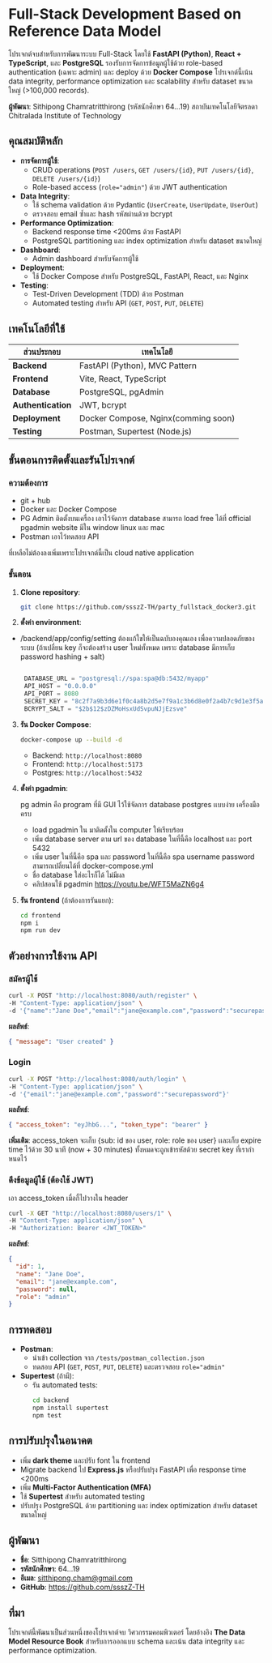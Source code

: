 # Full-Stack Development Based on Reference Data Model

โปรเจกต์จบสำหรับการพัฒนาระบบ Full-Stack โดยใช้ **FastAPI (Python)**, **React + TypeScript**, และ **PostgreSQL** รองรับการจัดการข้อมูลผู้ใช้ด้วย role-based authentication (เฉพาะ admin) และ deploy ด้วย **Docker Compose** โปรเจกต์นี้เน้น data integrity, performance optimization และ scalability สำหรับ dataset ขนาดใหญ่ (>100,000 records).

**ผู้พัฒนา**: Sithipong Chamratritthirong (รหัสนักศึกษา 64...19) สถาบันเทคโนโลยีจิตรลดา Chitralada Institute of Technology

## คุณสมบัติหลัก

- **การจัดการผู้ใช้**:
  - CRUD operations (`POST /users`, `GET /users/{id}`, `PUT /users/{id}`, `DELETE /users/{id}`)
  - Role-based access (`role="admin"`) ด้วย JWT authentication
- **Data Integrity**:
  - ใช้ schema validation ด้วย Pydantic (`UserCreate`, `UserUpdate`, `UserOut`)
  - ตรวจสอบ email ซ้ำและ hash รหัสผ่านด้วย bcrypt
- **Performance Optimization**:
  - Backend response time <200ms ด้วย FastAPI
  - PostgreSQL partitioning และ index optimization สำหรับ dataset ขนาดใหญ่
- **Dashboard**:
  - Admin dashboard สำหรับจัดการผู้ใช้
- **Deployment**:
  - ใช้ Docker Compose สำหรับ PostgreSQL, FastAPI, React, และ Nginx
- **Testing**:
  - Test-Driven Development (TDD) ด้วย Postman
  - Automated testing สำหรับ API (`GET`, `POST`, `PUT`, `DELETE`)

## เทคโนโลยีที่ใช้

| ส่วนประกอบ         | เทคโนโลยี                           |
| ------------------ | ----------------------------------- |
| **Backend**        | FastAPI (Python), MVC Pattern       |
| **Frontend**       | Vite, React, TypeScript             |
| **Database**       | PostgreSQL, pgAdmin                 |
| **Authentication** | JWT, bcrypt                         |
| **Deployment**     | Docker Compose, Nginx(comming soon) |
| **Testing**        | Postman, Supertest (Node.js)        |

## ขั้นตอนการติดตั้งและรันโปรเจกต์

### ความต้องการ

- git + hub
- Docker และ Docker Compose
- PG Admin ติดตั้งบนเครื่อง เอาไว้จัดการ database สามารถ load free ได้ที่ official pgadmin website มีใน window linux และ mac
- Postman เอาไว้ทดสอบ API

ที่เหลือไม่ต้องลงเพิ่มเพราะโปรเจกต์นี้เป็น cloud native application

### ขั้นตอน

1. **Clone repository**:

   ```bash
   git clone https://github.com/ssszZ-TH/party_fullstack_docker3.git
   ```

2. **ตั้งค่า environment**:

- /backend/app/config/setting ต้องเเก้ใขให้เป็นฉบับองคุณเอง เพื่อความปลอดภัยของระบบ (ถ้าเปลี่ยน key ก็จะต้องสร้าง user ใหม่ทั้งหมด เพราะ database มีการเก็บ password hashing + salt)

  ```python

   DATABASE_URL = "postgresql://spa:spa@db:5432/myapp"
   API_HOST = "0.0.0.0"
   API_PORT = 8080
   SECRET_KEY = "8c2f7a9b3d6e1f0c4a8b2d5e7f9a1c3b6d8e0f2a4b7c9d1e3f5a8b0c2d4e6f"
   BCRYPT_SALT = "$2b$12$zDZMoHsxUdSvpuNJjEzsve"

  ```

3. **รัน Docker Compose**:

   ```bash
   docker-compose up --build -d
   ```

   - Backend: `http://localhost:8080`
   - Frontend: `http://localhost:5173`
   - Postgres: `http://localhost:5432`

4. **ตั้งค่า pgadmin**:

   pg admin คือ program ที่มี GUI ไว้ใช้จัดการ database postgres เเบบง่าย เครื่องมือครบ

   - load pgadmin ใน มาติดตั้งใน computer ให้เรียบร้อย
   - เพิ่ม database server ตาม url ของ database ในที่นี้คือ localhost และ port 5432
   - เพิ่ม user ในที่นี้คือ spa และ password ในที่นี้คือ spa username password สามารถเปลี่ยนได้ที่ docker-compose.yml
   - ชื่อ database ใส่อะไรก็ได้ ไม่มีผล
   - คลิปสอนใช้ pgadmin https://youtu.be/WFT5MaZN6g4

5. **รัน frontend** (ถ้าต้องการรันแยก):
   ```bash
   cd frontend
   npm i
   npm run dev
   ```

## ตัวอย่างการใช้งาน API

### สมัครผู้ใช้

```bash
curl -X POST "http://localhost:8080/auth/register" \
-H "Content-Type: application/json" \
-d '{"name":"Jane Doe","email":"jane@example.com","password":"securepassword"}'
```

**ผลลัพธ์**:

```json
{ "message": "User created" }
```

### Login

```bash
curl -X POST "http://localhost:8080/auth/login" \
-H "Content-Type: application/json" \
-d '{"email":"jane@example.com","password":"securepassword"}'
```

**ผลลัพธ์**:

```json
{ "access_token": "eyJhbG...", "token_type": "bearer" }
```

**เพิ่มเติม**:
access_token จะเก็บ {sub: id ของ user, role: role ของ user} เเละเก็บ expire time ไว้ด้วย 30 นาที (now + 30 minutes)
ทั้งหมดจะถูกเข้ารหัสด้วย secret key ที่เรากําหนดไว้

### ดึงข้อมูลผู้ใช้ (ต้องใช้ JWT)
เอา access_token เมื่อกี้ไปวางใน header

```bash
curl -X GET "http://localhost:8080/users/1" \
-H "Content-Type: application/json" \
-H "Authorization: Bearer <JWT_TOKEN>"
```

**ผลลัพธ์**:

```json
{
  "id": 1,
  "name": "Jane Doe",
  "email": "jane@example.com",
  "password": null,
  "role": "admin"
}
```

## การทดสอบ

- **Postman**:
  - นำเข้า collection จาก `/tests/postman_collection.json`
  - ทดสอบ API (`GET`, `POST`, `PUT`, `DELETE`) และตรวจสอบ `role="admin"`
- **Supertest** (ถ้ามี):
  - รัน automated tests:
    ```bash
    cd backend
    npm install supertest
    npm test
    ```

## การปรับปรุงในอนาคต

- เพิ่ม **dark theme** และปรับ font ใน frontend
- Migrate backend ไป **Express.js** หรือปรับปรุง FastAPI เพื่อ response time <200ms
- เพิ่ม **Multi-Factor Authentication (MFA)**
- ใช้ **Supertest** สำหรับ automated testing
- ปรับปรุง PostgreSQL ด้วย partitioning และ index optimization สำหรับ dataset ขนาดใหญ่

## ผู้พัฒนา

- **ชื่อ**: Sitthipong Chamratritthirong
- **รหัสนักศึกษา**: 64...19
- **อีเมล**: sitthipong.cham@gmail.com
- **GitHub**: https://github.com/ssszZ-TH

## ที่มา

โปรเจกต์นี้พัฒนาเป็นส่วนหนึ่งของโปรเจกต์จบ วิศวกรรมคอมพิวเตอร์ โดยอ้างอิง **The Data Model Resource Book** สำหรับการออกแบบ schema และเน้น data integrity และ performance optimization.
